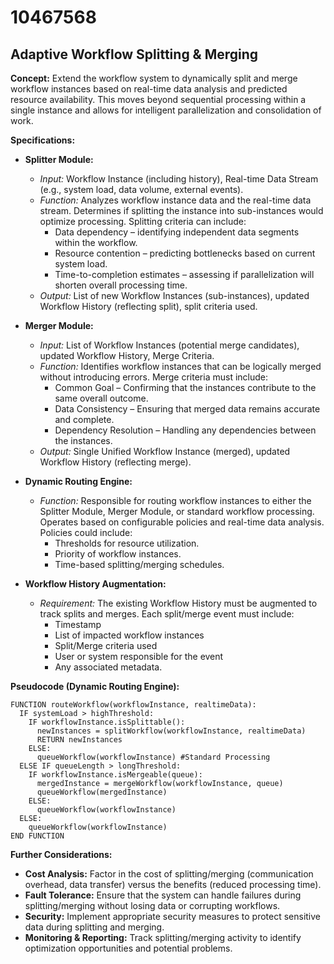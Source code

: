 # 10467568

## Adaptive Workflow Splitting & Merging

**Concept:** Extend the workflow system to dynamically split and merge workflow instances based on real-time data analysis and predicted resource availability. This moves beyond sequential processing within a single instance and allows for intelligent parallelization and consolidation of work.

**Specifications:**

*   **Splitter Module:**
    *   *Input:* Workflow Instance (including history), Real-time Data Stream (e.g., system load, data volume, external events).
    *   *Function:* Analyzes workflow instance data and the real-time data stream.  Determines if splitting the instance into sub-instances would optimize processing. Splitting criteria can include:
        *   Data dependency – identifying independent data segments within the workflow.
        *   Resource contention – predicting bottlenecks based on current system load.
        *   Time-to-completion estimates – assessing if parallelization will shorten overall processing time.
    *   *Output:*  List of new Workflow Instances (sub-instances), updated Workflow History (reflecting split), split criteria used.

*   **Merger Module:**
    *   *Input:* List of Workflow Instances (potential merge candidates), updated Workflow History, Merge Criteria.
    *   *Function:* Identifies workflow instances that can be logically merged without introducing errors.  Merge criteria must include:
        *   Common Goal – Confirming that the instances contribute to the same overall outcome.
        *   Data Consistency – Ensuring that merged data remains accurate and complete.
        *   Dependency Resolution – Handling any dependencies between the instances.
    *   *Output:* Single Unified Workflow Instance (merged), updated Workflow History (reflecting merge).

*   **Dynamic Routing Engine:**
    *   *Function:*  Responsible for routing workflow instances to either the Splitter Module, Merger Module, or standard workflow processing.  Operates based on configurable policies and real-time data analysis. Policies could include:
        *   Thresholds for resource utilization.
        *   Priority of workflow instances.
        *   Time-based splitting/merging schedules.

*   **Workflow History Augmentation:**
    *   *Requirement:* The existing Workflow History must be augmented to track splits and merges.  Each split/merge event must include:
        *   Timestamp
        *   List of impacted workflow instances
        *   Split/Merge criteria used
        *   User or system responsible for the event
        *   Any associated metadata.

**Pseudocode (Dynamic Routing Engine):**

```
FUNCTION routeWorkflow(workflowInstance, realtimeData):
  IF systemLoad > highThreshold:
    IF workflowInstance.isSplittable():
      newInstances = splitWorkflow(workflowInstance, realtimeData)
      RETURN newInstances
    ELSE:
      queueWorkflow(workflowInstance) #Standard Processing
  ELSE IF queueLength > longThreshold:
    IF workflowInstance.isMergeable(queue):
      mergedInstance = mergeWorkflow(workflowInstance, queue)
      queueWorkflow(mergedInstance)
    ELSE:
      queueWorkflow(workflowInstance)
  ELSE:
    queueWorkflow(workflowInstance)
END FUNCTION
```

**Further Considerations:**

*   **Cost Analysis:** Factor in the cost of splitting/merging (communication overhead, data transfer) versus the benefits (reduced processing time).
*   **Fault Tolerance:**  Ensure that the system can handle failures during splitting/merging without losing data or corrupting workflows.
*   **Security:** Implement appropriate security measures to protect sensitive data during splitting and merging.
*   **Monitoring & Reporting:**  Track splitting/merging activity to identify optimization opportunities and potential problems.